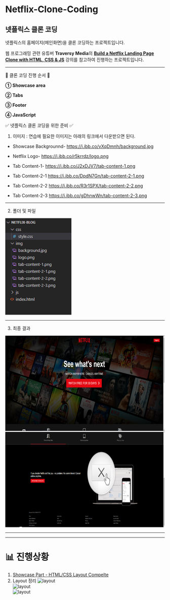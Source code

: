Netflix-Clone-Coding
=============

## 넷플릭스 클론 코딩
넷플릭스의 홈페이지(메인화면)을 클론 코딩하는 프로젝트입니다.     

웹 프로그래밍 관련 유튜버 **Traversy Media**의 **[Build a Netflix Landing Page Clone with HTML, CSS & JS](https://youtu.be/P7t13SGytRk)** 강의를 참고하여 진행하는 프로젝트입니다.    
* * * 

📑 클론 코딩 진행 순서 📑     
         
**① Showcase area**

**② Tabs**

**③ Footer**

**④ JavaScript**      



✅ 넷플릭스 클론 코딩을 위한 준비 ✅    

1. 이미지 : 연습에 필요한 이미지는 아래의 링크에서 다운받으면 된다.       
        
- Showcase Backgrounnd-  https://i.ibb.co/vXqDmnh/background.jpg

- Netflix Logo-                 https://i.ibb.co/r5krrdz/logo.png

- Tab Content-1-              https://i.ibb.co/J2xDJV7/tab-content-1.png

- Tab Content-2-1            https://i.ibb.co/DpdN7Gn/tab-content-2-1.png

- Tab Content-2-2            https://i.ibb.co/R3r1SPX/tab-content-2-2.png

- Tab Content-2-3            https://i.ibb.co/gDhnwWn/tab-content-2-3.png     

* * *
      
 2. 폴더 및 파일     

<img src="./img/listNetflix.png" title="폴더 및 파일" alt="폴더 및 파일" ></img><br/>
 * * *       
 
3. 최종 결과

<img src="/img/finalimg_1.png" width="100%" height="300px" title="px(픽셀) 크기 설정" alt="최종결과1"></img><br/>
<img src="/img/finalimg_2.png" width="100%" height="300px" title="px(픽셀) 크기 설정" alt="최종결과2"></img><br/>

 * * *    
 * * *
 # 📊 진행상황  
 1. [Showcase Part - HTML/CSS Layout Compelte](https://www.notion.so/NETFLIX-CLONE-CODING-1-1f5678d104674629810d80e0137ca302)
 2. Layout 정리
 <img src="/img/layout1.png" width="100%" height="300px" title="px(픽셀) 크기 설정" alt="layout"></img><br/>
 <img src="/img/layout2.png" width="100%" height="300px" title="px(픽셀) 크기 설정" alt="layout"></img><br/>
 <img src="/img/layout3.png" width="100%" height="300px" title="px(픽셀) 크기 설정" alt="layout"></img><br/>
